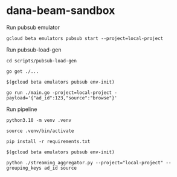 # dana-beam-sandbox

Run pubsub emulator

```shell
gcloud beta emulators pubsub start --project=local-project

```

Run pubsub-load-gen

```shell
cd scripts/pubsub-load-gen

go get ./...

$(gcloud beta emulators pubsub env-init)

go run ./main.go -project=local-project -payload='{"ad_id":123,"source":"browse"}'
```

Run pipeline

```shell
python3.10 -m venv .venv

source .venv/bin/activate

pip install -r requirements.txt

$(gcloud beta emulators pubsub env-init)

python ./streaming_aggregator.py --project="local-project" --grouping_keys ad_id source 
```